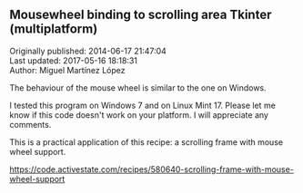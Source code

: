 ## Mousewheel binding to scrolling area Tkinter (multiplatform)  
Originally published: 2014-06-17 21:47:04  
Last updated: 2017-05-16 18:18:31  
Author: Miguel Martínez López  
  
The behaviour of the mouse wheel is similar to the one on Windows.

I tested this program on Windows 7 and on Linux Mint 17. Please let me know if this code doesn't work on your platform. I will appreciate any comments.

This is a practical application of this recipe: a scrolling frame with mouse wheel support.

https://code.activestate.com/recipes/580640-scrolling-frame-with-mouse-wheel-support